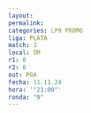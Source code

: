 ```yaml
---
layout: 
permalink: 
categories: LP9 PROMO
liga: PLATA
match: 3
local: SM
r1: 0
r2: 0
out: POA
fecha: 11.11.24
hora: '"21:00"'
ronda: "9"
---
```

